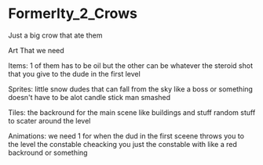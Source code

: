 # Formerlty_2_Crows
Just a big crow that ate them

Art That we need

Items: 
    1 of them has to be oil but the other can be whatever
    the steroid shot that you give to the dude in the first level

Sprites:
    little snow dudes that can fall from the sky
    like a boss or something doesn't have to be alot
    candle stick man smashed

Tiles:
    the backround for the main scene like buildings and stuff
    random stuff to scater around the level

Animations:
    we need 1 for when the dud in the first sceene throws you to the level
    the constable cheacking you just the constable with like a red backround or something
    